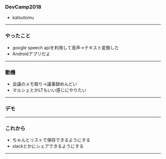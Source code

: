 ### DevCamp2018
- katsutomu

---

### やったこと
- google speech apiを利用して音声->テキスト変換した
- Androidアプリだよ

---

### 動機
- 会議のメモ取り->議事録めんどい
- マルシェとかLTもいい感じにやりたい

---

### デモ

---

### これから
- ちゃんとリストで保存できるようにする
- slackとかにシェアできるようにする

---

